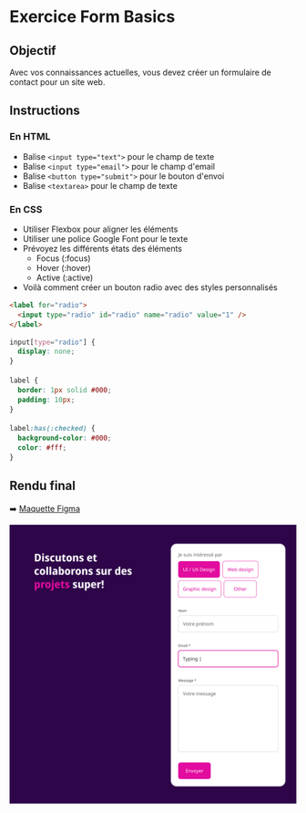 # Exercice Form Basics

## Objectif

Avec vos connaissances actuelles, vous devez créer un formulaire de contact pour un site web.

## Instructions

### En HTML

- Balise `<input type="text">` pour le champ de texte
- Balise `<input type="email">` pour le champ d'email
- Balise `<button type="submit">` pour le bouton d'envoi
- Balise `<textarea>` pour le champ de texte

### En CSS

- Utiliser Flexbox pour aligner les éléments
- Utiliser une police Google Font pour le texte
- Prévoyez les différents états des éléments
  - Focus (:focus)
  - Hover (:hover)
  - Active (:active)
- Voilà comment créer un bouton radio avec des styles personnalisés

```html
<label for="radio">
  <input type="radio" id="radio" name="radio" value="1" />
</label>
```

```css
input[type="radio"] {
  display: none;
}

label {
  border: 1px solid #000;
  padding: 10px;
}

label:has(:checked) {
  background-color: #000;
  color: #fff;
}
```

## Rendu final

➡️ [Maquette Figma](ttps://www.figma.com/design/LE9yPmyg8FBsw4g5AE7n8r/HTML-Form-basics?node-id=1-16&t=yPI1jDACgmMkjWJ8-1)

![rendu final](./rendu-final.png)
